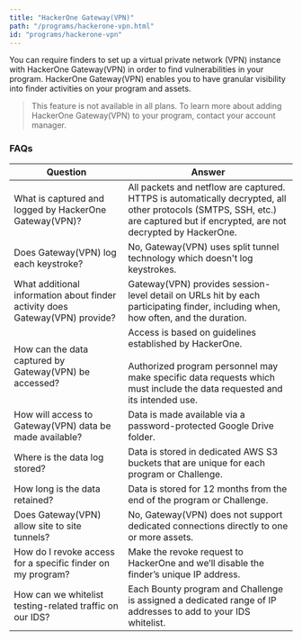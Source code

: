 ```yaml
---
title: "HackerOne Gateway(VPN)"
path: "/programs/hackerone-vpn.html"
id: "programs/hackerone-vpn"
---
```


You can require finders to set up a virtual private network (VPN) instance with HackerOne Gateway(VPN) in order to find vulnerabilities in your program. HackerOne Gateway(VPN) enables you to have granular visibility into finder activities on your program and assets.   

> This feature is not available in all plans. To learn more about adding HackerOne Gateway(VPN) to your program, contact your account manager.

### FAQs
Question | Answer
-------- | ------
What is captured and logged by HackerOne Gateway(VPN)? | All packets and netflow are captured. HTTPS is automatically decrypted, all other protocols (SMTPS, SSH, etc.) are captured but if encrypted, are not decrypted by HackerOne.
Does Gateway(VPN) log each keystroke? | No, Gateway(VPN) uses split tunnel technology which doesn't log keystrokes.
What additional information about finder activity does Gateway(VPN) provide? | Gateway(VPN) provides session-level detail on URLs hit by each participating finder, including when, how often, and the duration.
How can the data captured by Gateway(VPN) be accessed? | Access is based on guidelines established by HackerOne.<br><br>Authorized program personnel may make specific data requests which must include the data requested and its intended use.
How will access to Gateway(VPN) data be made available? | Data is made available via a password-protected Google Drive folder.
Where is the data log stored? | Data is stored in dedicated AWS S3 buckets that are unique for each program or Challenge.
How long is the data retained? | Data is stored for 12 months from the end of the program or Challenge.
Does Gateway(VPN) allow site to site tunnels? | No, Gateway(VPN) does not support dedicated connections directly to one or more assets.
How do I revoke access for a specific finder on my program? | Make the revoke request to HackerOne and we’ll disable the finder’s unique IP address.
How can we whitelist testing-related traffic on our IDS? | Each Bounty program and Challenge is assigned a dedicated range of IP addresses to add to your IDS whitelist.
